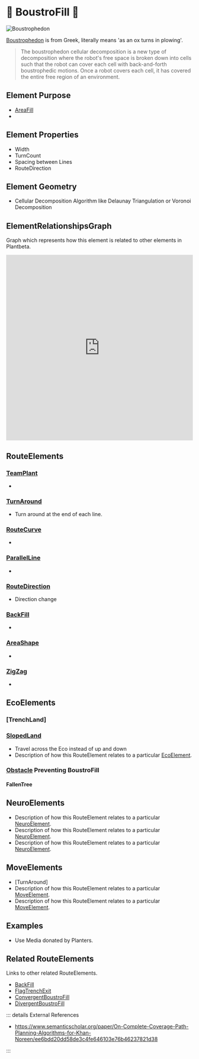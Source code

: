 # 🔺 <route>BoustroFill</route> 🔺

![Boustrophedon](/Boustrophedon.jpg)

[Boustrophedon](https://en.wikipedia.org/wiki/Boustrophedon) is from Greek, literally means 'as an ox turns in plowing'.

> The boustrophedon cellular decomposition is a new type of decomposition where the robot's free space is broken down into cells such that the robot can cover each cell with back-and-forth boustrophedic motions. Once a robot covers each cell, it has covered the entire free region of an environment.

## Element Purpose

- [AreaFill]()
- 


## Element Properties

- Width
- TurnCount
- Spacing between Lines
- RouteDirection

## Element Geometry

- Cellular Decomposition Algorithm like Delaunay Triangulation or Voronoi Decomposition

## ElementRelationshipsGraph

Graph which represents how this element is related to other elements in Plantbeta.
<iframe 
    width="100%" 
    height="500" 
    frameborder="0"
    src="https://observablehq.com/embed/@d3/force-directed-graph/2?cells=chart"
></iframe>

## RouteElements

### [TeamPlant](/reference/Route/TeamPlant/Overview)
- 

### [TurnAround]()
- Turn around at the end of each line. 

### [RouteCurve]()
- 

### [ParallelLine]()
- 

### [RouteDirection]()
- Direction change

### [BackFill]()
- 

### [AreaShape]()
- 

### [ZigZag]()
- 

## EcoElements

### [TrenchLand]

### [SlopedLand]()
- Travel across the Eco instead of up and down
- Description of how this RouteElement relates to a particular [EcoElement](/reference/Eco/EcoOverview).

### [Obstacle]() Preventing BoustroFill

#### FallenTree

## NeuroElements
- Description of how this RouteElement relates to a particular [<neuro>NeuroElement</neuro>]().
- Description of how this RouteElement relates to a particular [<neuro>NeuroElement</neuro>]().
- Description of how this RouteElement relates to a particular [<neuro>NeuroElement</neuro>]().

## MoveElements
- [TurnAround]
- Description of how this RouteElement relates to a particular [<move>MoveElement</move>]().
- Description of how this RouteElement relates to a particular [<move>MoveElement</move>]().

## Examples

- Use Media donated by Planters. 

## Related RouteElements

Links to other related RouteElements. 

- [BackFill]()
- [FlagTrenchExit]()
- [ConvergentBoustroFill]()
- [DivergentBoustroFill]()

::: details External References

- https://www.semanticscholar.org/paper/On-Complete-Coverage-Path-Planning-Algorithms-for-Khan-Noreen/ee6bdd20dd58de3c4fe646103e76b46237821d38

:::




